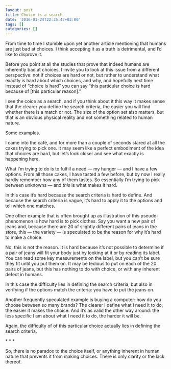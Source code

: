 ```yaml
---
layout: post
title: Choice is a search
date: '2016-01-24T22:35:47+02:00'
tags: []
categories: []
---
```

From time to time I stumble upon yet another article mentioning that
humans are just bad at choices. I think accepting it as a truth is
detrimental, and I’d like to disprove it.

Before you point at all the studies that prove that indeed humans are
inherently bad at choices, I invite you to look at this issue from a
different perspective: not if choices are hard or not, but rather to
understand what exactly is hard about which choices, and why, and
hopefully next time instead of “choice is hard” you can say “this
particular choice is hard because of [this particular reason].”

I see the coice as a search, and if you think about it this way it makes
sense that the clearer you define the search criteria, the easier you
will find whether there is a match or not. The size of the option set
also matters, but that is an obvious physical reality and not something
related to human nature.

Some examples.

I came into the café, and for more than a couple of seconds stared at
all the cakes trying to pick one. It may seem like a perfect embodiment
of the idea that choices are hard, but let’s look closer and see what
exactly is happening here.

What I’m trying to do is to fulfill a need — my hunger — and I have a
few options. From all those cakes, I have tasted a few before, but by
now I really hardly remember how any of them tastes. So essentially I’m
trying to pick between unknowns — and _this_ is what makes it hard.

In this case it’s hard because the search criteria is hard to define.
And because the search criteria is vague, it’s hard to apply it to the
options and tell which one matches.

One other example that is often brought up as illustration of this
pseudo-phenomenon is how hard is to pick clothes. Say you want a new
pair of jeans and, because there are 20 of slightly different pairs of
jeans in the store, this — the variety — is speculated to be the reason
for why it’s hard to make a choice.

No, this is not the reason. It is hard because it’s not possible to
determine if a pair of jeans will fit your body just by looking at it or
by reading its label. You can read some key measurements on the label,
but you can’t be sure they fit until you put them on. It may be tedious
to put on each of the 20 pairs of jeans, but this has nothing to do with
choice, or with any inherent defect in humans.

In this case the difficulty lies in defining the search criteria, but
also in verifying if the options match the criteria: you have to put the
jeans on.

Another frequently speculated example is buying a computer: how do you
choose between so many brands? The clearer I define what I need it to
do, the easier it makes the choice. And it’s as valid the other way
around: the less specific I am about what I need it to do, the harder it
will be.

Again, the difficulty of of this particular choice actually lies in
defining the search criteria.

\* * *

So, there is no paradox to the choice itself, or anything inherent in
human nature that prevents it from making choices. There is only clarity
or the lack thereof.
